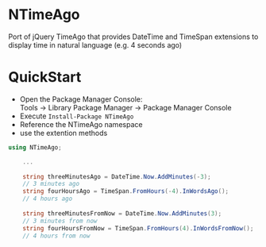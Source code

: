 NTimeAgo
========

Port of jQuery TimeAgo that provides DateTime and TimeSpan extensions to display time in natural language (e.g. 4 seconds ago)

QuickStart
==========

* Open the Package Manager Console:  
Tools → Library Package Manager → Package Manager Console
* Execute `Install-Package NTimeAgo`
* Reference the NTimeAgo namespace
* use the extention methods


```csharp
using NTimeAgo;

    ...
    
    string threeMinutesAgo = DateTime.Now.AddMinutes(-3);
    // 3 minutes ago
    string fourHoursAgo = TimeSpan.FromHours(-4).InWordsAgo();
    // 4 hours ago
    
    string threeMinutesFromNow = DateTime.Now.AddMinutes(3);
    // 3 minutes from now
    string fourHoursFromNow = TimeSpan.FromHours(4).InWordsFromNow();
    // 4 hours from now

```
